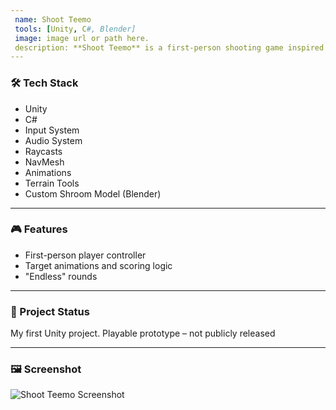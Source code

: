 ```yaml
---
 name: Shoot Teemo
 tools: [Unity, C#, Blender]
 image: image url or path here.
 description: **Shoot Teemo** is a first-person shooting game inspired by the League of Legends character Teemo. The game features target shooting mechanics, enemy projectiles using NavMesh to target the player and difficulty scaling with time.
---
```


### 🛠 Tech Stack

- Unity
- C#
- Input System
- Audio System
- Raycasts
- NavMesh
- Animations
- Terrain Tools
- Custom Shroom Model (Blender)

---

### 🎮 Features

- First-person player controller
- Target animations and scoring logic
- "Endless" rounds

---

### 📌 Project Status

My first Unity project. Playable prototype – not publicly released

---

### 🖼 Screenshot

![Shoot Teemo Screenshot](/assets/images/shoot_teemo.png)
